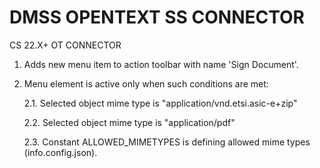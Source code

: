 # DMSS OPENTEXT SS CONNECTOR
 CS 22.X+ OT CONNECTOR

1. Adds new menu item to action toolbar with name 'Sign Document'.
2. Menu element is active only when such conditions are met:

   2.1. Selected object mime type is "application/vnd.etsi.asic-e+zip"
   
   2.2. Selected object mime type is "application/pdf"

   2.3. Constant ALLOWED_MIMETYPES is defining allowed mime types (info.config.json).
